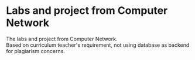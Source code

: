 # Labs and project from Computer Network
The labs and project from Computer Network.  
Based on curriculum teacher's requirement, not using database as backend for plagiarism concerns.
